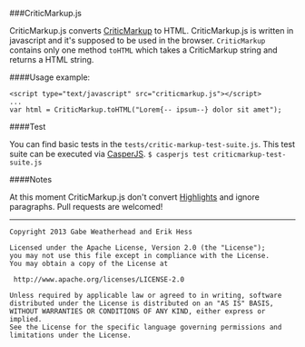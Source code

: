 ###CriticMarkup.js

CriticMarkup.js converts  [CriticMarkup](http://criticmarkup.com/) to HTML. CriticMarkup.js is written in javascript and it's supposed to be used in the browser. `CriticMarkup` contains only one method `toHTML` which takes a CriticMarkup string and returns a HTML string.

####Usage example:

    <script type="text/javascript" src="criticmarkup.js"></script>
    ...
    var html = CriticMarkup.toHTML("Lorem{‐‐ ipsum‐‐} dolor sit amet");

####Test

You can find basic tests in the `tests/critic-markup-test-suite.js`. This test suite can be executed via [CasperJS](http://casperjs.readthedocs.org/en/latest/testing.html#unit-testing).
```$ casperjs test criticmarkup-test-suite.js```

####Notes

At this moment CriticMarkup.js don't convert [Highlights](http://criticmarkup.com/spec.php#highlights) and ignore paragraphs. Pull requests are welcomed!


---

    Copyright 2013 Gabe Weatherhead and Erik Hess

    Licensed under the Apache License, Version 2.0 (the "License");
    you may not use this file except in compliance with the License.
    You may obtain a copy of the License at

     http://www.apache.org/licenses/LICENSE-2.0

    Unless required by applicable law or agreed to in writing, software
    distributed under the License is distributed on an "AS IS" BASIS,
    WITHOUT WARRANTIES OR CONDITIONS OF ANY KIND, either express or implied.
    See the License for the specific language governing permissions and
    limitations under the License.
